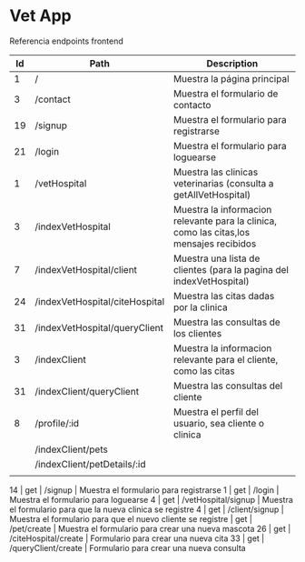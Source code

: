 # Vet App


Referencia endpoints frontend


Id  |   Path                         |   Description
--- | ------------------------------ |  ------------------------------------------
1   | /                              | Muestra la página principal 
3   | /contact                       | Muestra el formulario de contacto 
19  | /signup                        | Muestra el formulario para registrarse 
21  | /login                         | Muestra el formulario para loguearse 
1   | /vetHospital                   | Muestra las clinicas veterinarias (consulta a getAllVetHospital)
3   | /indexVetHospital              | Muestra la informacion relevante para la clinica, como las citas,los mensajes recibidos
7   | /indexVetHospital/client       | Muestra una lista de clientes (para la pagina del indexVetHospital)
24  | /indexVetHospital/citeHospital | Muestra las citas dadas por la clinica
31  | /indexVetHospital/queryClient  | Muestra las consultas de los clientes
3   | /indexClient                   | Muestra la informacion relevante para el cliente, como las citas
31  | /indexClient/queryClient       | Muestra las consultas del cliente
8   | /profile/:id                   | Muestra el perfil del usuario, sea cliente o clinica
    | /indexClient/pets
    | /indexClient/petDetails/:id
    |




14  |   get     | /signup                    | Muestra el formulario para registrarse 
1   |   get     | /login                     | Muestra el formulario para loguearse
4   |   get     | /vetHospital/signup        | Muestra el formulario para que la nueva clinica se registre
4   |   get     | /client/signup             | Muestra el formulario para que el nuevo cliente se registre
    |   get     | /pet/create                | Muestra el formulario para crear una nueva mascota
26  |   get     | /citeHospital/create       | Formulario para crear una nueva cita
33  |   get     | /queryClient/create        | Formulario para crear una nueva consulta